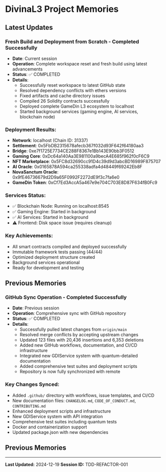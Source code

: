 # DivinaL3 Project Memories

## Latest Updates

### Fresh Build and Deployment from Scratch - Completed Successfully
- **Date**: Current session
- **Operation**: Complete workspace reset and fresh build using latest advancements
- **Status**: ✅ COMPLETED
- **Details**:
  - Successfully reset workspace to latest GitHub state
  - Resolved dependency conflicts with ethers versions
  - Fixed artifacts and cache directory issues
  - Compiled 26 Solidity contracts successfully
  - Deployed complete GameDin L3 ecosystem to localhost
  - Started background services (gaming engine, AI services, blockchain node)

### Deployment Results:
- **Network**: localhost (Chain ID: 31337)
- **Settlement**: 0x5FbDB2315678afecb367f032d93F642f64180aa3
- **Bridge**: 0xe7f1725E7734CE288F8367e1Bb143E90bb3F0512
- **Gaming Core**: 0xDc64a140Aa3E981100a9becA4E685f962f0cF6C9
- **NFT Marketplace**: 0x5FC8d32690cc91D4c39d9d3abcBD16989F875707
- **AI Oracle**: 0x0165878A594ca255338adfa4d48449f69242Eb8F
- **NovaSanctum Oracle**: 0x9fE46736679d2D9a65F0992F2272dE9f3c7fa6e0
- **GameDin Token**: 0xCf7Ed3AccA5a467e9e704C703E8D87F634fB0Fc9

### Services Status:
- ✅ Blockchain Node: Running on localhost:8545
- ✅ Gaming Engine: Started in background
- ✅ AI Services: Started in background
- ⚠️ Frontend: Disk space issue (requires cleanup)

### Key Achievements:
- All smart contracts compiled and deployed successfully
- Immutable framework tests passing (44/44)
- Optimized deployment structure created
- Background services operational
- Ready for development and testing

## Previous Memories

### GitHub Sync Operation - Completed Successfully
- **Date**: Previous session
- **Operation**: Comprehensive sync with GitHub repository
- **Status**: ✅ COMPLETED
- **Details**:
  - Successfully pulled latest changes from `origin/main`
  - Resolved merge conflicts by accepting upstream changes
  - Updated 123 files with 20,436 insertions and 6,353 deletions
  - Added new GitHub workflows, documentation, and CI/CD infrastructure
  - Integrated new GDIService system with quantum-detailed documentation
  - Added comprehensive test suites and deployment scripts
  - Repository is now fully synchronized with remote

### Key Changes Synced:
- Added `.github/` directory with workflows, issue templates, and CI/CD
- New documentation files: `CHANGELOG.md`, `CODE_OF_CONDUCT.md`, `CONTRIBUTING.md`
- Enhanced deployment scripts and infrastructure
- New GDIService system with API integration
- Comprehensive test suites including quantum tests
- Docker and containerization support
- Updated package.json with new dependencies

## Previous Memories

---
**Last Updated:** 2024-12-19
**Session ID:** TDD-REFACTOR-001 